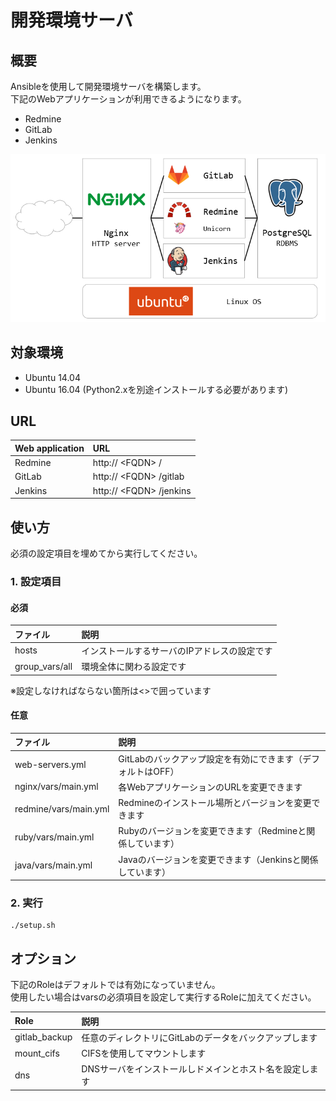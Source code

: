 # 開発環境サーバ

## 概要
Ansibleを使用して開発環境サーバを構築します。  
下記のWebアプリケーションが利用できるようになります。
- Redmine
- GitLab
- Jenkins

![devenv](devenv.png)

## 対象環境
- Ubuntu 14.04
- Ubuntu 16.04 (Python2.xを別途インストールする必要があります)

## URL
| Web application | URL                           |
|:----------------|:------------------------------|
| Redmine         | http:// &lt;FQDN&gt; /        |
| GitLab          | http:// &lt;FQDN&gt; /gitlab  |
| Jenkins         | http:// &lt;FQDN&gt; /jenkins |

## 使い方
必須の設定項目を埋めてから実行してください。

### 1. 設定項目
#### 必須
| ファイル       | 説明                                         |
|:---------------|:---------------------------------------------|
| hosts          | インストールするサーバのIPアドレスの設定です |
| group_vars/all | 環境全体に関わる設定です                     |
※設定しなければならない箇所は&lt;&gt;で囲っています

#### 任意
| ファイル              | 説明                                                        |
|:----------------------|:------------------------------------------------------------|
| web-servers.yml       | GitLabのバックアップ設定を有効にできます（デフォルトはOFF） |
| nginx/vars/main.yml   | 各WebアプリケーションのURLを変更できます                    |
| redmine/vars/main.yml | Redmineのインストール場所とバージョンを変更できます         |
| ruby/vars/main.yml    | Rubyのバージョンを変更できます（Redmineと関係しています）   |
| java/vars/main.yml    | Javaのバージョンを変更できます（Jenkinsと関係しています）   |

### 2. 実行
```
./setup.sh
```

## オプション
下記のRoleはデフォルトでは有効になっていません。  
使用したい場合はvarsの必須項目を設定して実行するRoleに加えてください。

| Role          | 説明                                                        |
|:--------------|:------------------------------------------------------------|
| gitlab_backup | 任意のディレクトリにGitLabのデータをバックアップします      |
| mount_cifs    | CIFSを使用してマウントします                                |
| dns           | DNSサーバをインストールしドメインとホスト名を設定します     |
